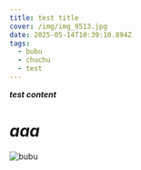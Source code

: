 ```yaml
---
title: test title
cover: /img/img_9513.jpg
date: 2025-05-14T10:39:10.894Z
tags:
  - bubu
  - chuchu
  - test
---
```

***test content***



# ***aaa***

![bubu](/img/img_9426.jpg "bubu")